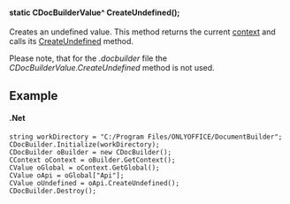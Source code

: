 #### static CDocBuilderValue^ CreateUndefined();

Creates an undefined value. This method returns the current [context](/docbuilder/integrationapi/net/cdocbuildercontext) and calls its [CreateUndefined](/docbuilder/integrationapi/net/cdocbuildercontext/createundefined) method.

Please note, that for the *.docbuilder* file the *CDocBuilderValue.CreateUndefined* method is not used.

## Example

#### .Net

```
string workDirectory = "C:/Program Files/ONLYOFFICE/DocumentBuilder";
CDocBuilder.Initialize(workDirectory);
CDocBuilder oBuilder = new CDocBuilder();
CContext oContext = oBuilder.GetContext();
CValue oGlobal = oContext.GetGlobal();
CValue oApi = oGlobal["Api"];
CValue oUndefined = oApi.CreateUndefined();
CDocBuilder.Destroy();
```

